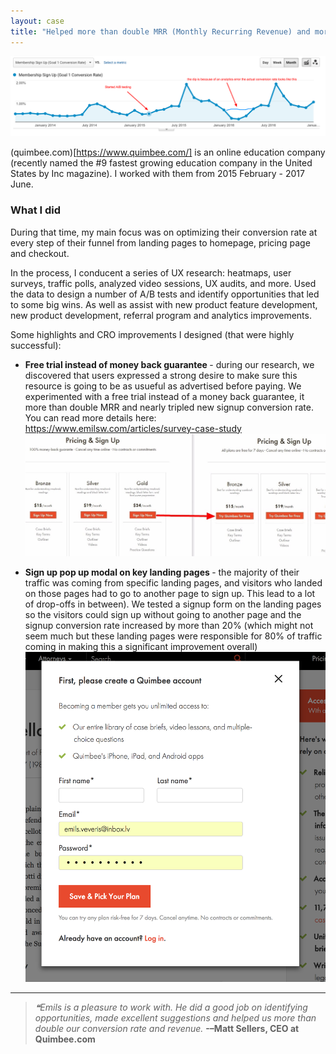 ```yaml
---
layout: case
title: "Helped more than double MRR (Monthly Recurring Revenue) and more than triple sign up conversion rate"
---
```


<img src="/images/quimbee_cr.png">

(quimbee.com)[https://www.quimbee.com/] is an online education company (recently named the #9 fastest growing education company in the United States by Inc magazine). I worked with them from 2015 February - 2017 June.

### What I did

During that time, my main focus was on optimizing their conversion rate at every step of their funnel from landing pages to homepage, pricing page and checkout. 

In the process, I conducent a series of UX research: heatmaps, user surveys, traffic polls, analyzed video sessions, UX audits, and more. Used the data to design a number of A/B tests and identify opportunities that led to some big wins. As well as assist with new product feature development, new product development, referral program and analytics improvements.

Some highlights and CRO improvements I designed (that were highly successful):

* <strong> Free trial instead of money back guarantee </strong> - during our research, we discovered that users expressed a strong desire to make sure this resource is going to be as usueful as advertised before paying. We experimented with a free trial instead of a money back guarantee, it more than double MRR and nearly tripled new signup conversion rate. You can read more details here: https://www.emilsw.com/articles/survey-case-study <br> <img src="/images/quimbee_free_trial_test.jpg">

* <strong> Sign up pop up modal on key landing pages </strong> - the majority of their traffic was coming from specific landing pages, and visitors who landed on those pages had to go to another page to sign up.  This lead to a lot of drop-offs in between). We tested a signup form on the landing pages so the visitors could sign up without going to another page and the signup conversion rate increased by more than 20% (which might not seem much but these landing pages were responsible for 80% of traffic coming in making this a significant improvement overall) <br> <img src="/images/quimbee_pop_up_modal.png">
---

>*❝Emils is a pleasure to work with. He did a good job on identifying opportunities, made excellent suggestions and helped us more than double our conversion rate and revenue.*
> <strong>-–Matt Sellers, CEO at Quimbee.com </strong>
